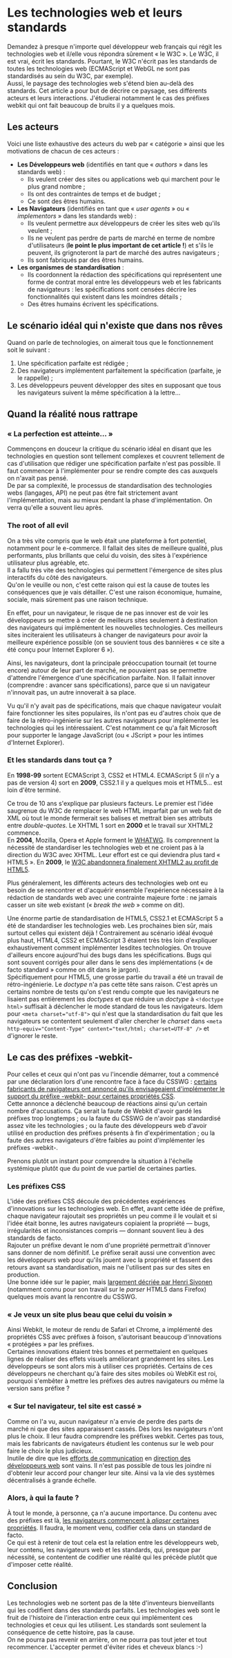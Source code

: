 # Les technologies web et leurs standards

Demandez à presque n'importe quel développeur web français qui régit les technologies web et il/elle vous répondra sûrement « le W3C ». Le W3C, il est vrai, écrit les standards. Pourtant, le W3C n'écrit pas les standards de toutes les technologies web (ECMAScript et WebGL ne sont pas standardisés au sein du W3C, par exemple).  
Aussi, le paysage des technologies web s'étend bien au-delà des standards. Cet article a pour but de décrire ce paysage, ses différents acteurs et leurs interactions. J'étudierai notamment le cas des préfixes webkit qui ont fait beaucoup de bruits il y a quelques mois.

## Les acteurs

Voici une liste exhaustive des acteurs du web par « catégorie » ainsi que les motivations de chacun de ces acteurs :

- **Les Développeurs web** (identifiés en tant que « *authors* » dans les standards web) :
	- Ils veulent créer des sites ou applications web qui marchent pour le plus grand nombre ;
	- Ils ont des contraintes de temps et de budget ;
	- Ce sont des êtres humains.
- **Les Navigateurs** (identifiés en tant que « *user agents* » ou « *implementors* » dans les standards web) :
	- Ils veulent permettre aux développeurs de créer les sites web qu'ils veulent ;
	- Ils ne veulent pas perdre de parts de marché en terme de nombre d'utilisateurs (**le point le plus important de cet article !**) et s'ils le peuvent, ils grignoteront la part de marché des autres navigateurs ;
	- Ils sont fabriqués par des êtres humains.
- **Les organismes de standardisation** :
	- Ils coordonnent la rédaction des spécifications qui représentent une forme de contrat moral entre les développeurs web et les fabricants de navigateurs : les spécifications sont censées décrire les fonctionnalités qui existent dans les moindres détails ;
	- Des êtres humains écrivent les spécifications.

## Le scénario idéal qui n'existe que dans nos rêves

Quand on parle de technologies, on aimerait tous que le fonctionnement soit le suivant :

1. Une spécification parfaite est rédigée ;
2. Des navigateurs implémentent parfaitement la spécification (parfaite, je le rappelle) ;
3. Les développeurs peuvent développer des sites en supposant que tous les navigateurs suivent la même spécification à la lettre...

## Quand la réalité nous rattrape

### « La perfection est atteinte... »

Commençons en douceur la critique du scénario idéal en disant que les technologies en question sont tellement complexes et couvrent tellement de cas d'utilisation que rédiger une spécification parfaite n'est pas possible. Il faut commencer à l'implémenter pour se rendre compte des cas auxquels on n'avait pas pensé.  
De par sa complexité, le processus de standardisation des technologies webs (langages, API) ne peut pas être fait strictement avant l'implémentation, mais au mieux pendant la phase d'implémentation. On verra qu'elle a souvent lieu après.

### The root of all evil

On a très vite compris que le web était une plateforme à fort potentiel, notamment pour le e-commerce. Il fallait des sites de meilleure qualité, plus performants, plus brillants que celui du voisin, des sites à l'expérience utilisateur plus agréable, etc.  
Il a fallu très vite des technologies qui permettent l'émergence de sites plus interactifs du côté des navigateurs.  
Qu'on le veuille ou non, c'est cette raison qui est la cause de toutes les conséquences que je vais détailler. C'est une raison économique, humaine, sociale, mais sûrement pas une raison technique.

En effet, pour un navigateur, le risque de ne pas innover est de voir les développeurs se mettre à créer de meilleurs sites seulement à destination des navigateurs qui implémentent les nouvelles technologies. Ces meilleurs sites inciteraient les utilisateurs à changer de navigateurs pour avoir la meilleure expérience possible (on se souvient tous des bannières « ce site a été conçu pour Internet Explorer 6 »).

Ainsi, les navigateurs, dont la principale préoccupation tournait (et tourne encore) autour de leur part de marché, ne pouvaient pas se permettre d'attendre l'émergence d'une spécification parfaite. Non. Il fallait innover (comprendre : avancer sans spécifications), parce que si un navigateur n'innovait pas, un autre innoverait à sa place.

Vu qu'il n'y avait pas de spécifications, mais que chaque navigateur voulait faire fonctionner les sites populaires, ils n'ont pas eu d'autres choix que de faire de la rétro-ingénierie sur les autres navigateurs pour implémenter les technologies qui les intéressaient. C'est notamment ce qu'a fait Microsoft pour supporter le langage JavaScript (ou « JScript » pour les intimes d'Internet Explorer).

### Et les standards dans tout ça ?

En **1998-99** sortent ECMAScript 3, CSS2 et HTML4. ECMAScript 5 (il n'y a pas de version 4) sort en **2009**, CSS2.1 il y a quelques mois et HTML5... est loin d'être terminé.

Ce trou de 10 ans s'explique par plusieurs facteurs. Le premier est l'idée saugrenue du W3C de remplacer le web HTML imparfait par un web fait de XML où tout le monde fermerait ses balises et mettrait bien ses attributs entre *double-quotes*. Le XHTML 1 sort en **2000** et le travail sur XHTML2 commence.  
En **2004**, Mozilla, Opera et Apple forment le [WHATWG](http://wiki.whatwg.org/wiki/FAQ#What_is_the_WHATWG.3F). Ils comprennent la nécessité de standardiser les technologies web et ne croient pas à la direction du W3C avec XHTML. Leur effort est ce qui deviendra plus tard « HTML5 ». En **2009**, le [W3C abandonnera finalement XHTML2 au profit de HTML5](http://www.w3.org/News/2009.html#entry-6601).

Plus généralement, les différents acteurs des technologies web ont eu besoin de se rencontrer et d'acquérir ensemble l'expérience nécessaire à la rédaction de standards web avec une contrainte majeure forte : ne jamais casser un site web existant (« *break the web* » comme on dit).

Une énorme partie de standardisation de HTML5, CSS2.1 et ECMAScript 5 a été de standardiser les technologies web. Les prochaines bien sûr, mais surtout celles qui existent déjà ! Contrairement au scénario idéal évoqué plus haut, HTML4, CSS2 et ECMAScript 3 étaient très très loin d'expliquer exhaustivement comment implémenter lesdites technologies. On trouve d'ailleurs encore aujourd'hui des bugs dans les spécifications. Bugs qui sont souvent corrigés pour aller dans le sens des implémentations (« de facto standard » comme on dit dans le jargon).  
Spécifiquement pour HTML5, une grosse partie du travail a été un travail de rétro-ingénierie. Le *doctype* n'a pas cette tête sans raison. C'est après un certains nombre de tests qu'on s'est rendu compte que les navigateurs ne lisaient pas entièrement les *doctypes* et que réduire un *doctype* à `<!doctype html>` suffisait à déclencher le mode standard de tous les navigateurs. Idem pour `<meta charset="utf-8">` qui n'est que la standardisation du fait que les navigateurs se contentent seulement d'aller chercher le *charset* dans `<meta http-equiv="Content-Type" content="text/html; charset=UTF-8" />` et d'ignorer le reste.

## Le cas des préfixes -webkit-

Pour celles et ceux qui n'ont pas vu l'incendie démarrer, tout a commencé par une déclaration lors d'une rencontre face à face du CSSWG : [certains fabricants de navigateurs ont annoncé qu'ils envisageaient d'implémenter le support du préfixe -webkit- pour certaines propriétés CSS](http://lists.w3.org/Archives/Public/www-style/2012Feb/0313.html).  
Cette annonce a déclenché beaucoup de réactions ainsi qu'un certain nombre d'accusations. Ça serait la faute de Webkit d'avoir gardé les préfixes trop longtemps ; ou la faute du CSSWG de n'avoir pas standardisé assez vite les technologies ; ou la faute des développeurs web d'avoir utilisé en production des préfixes présents à fin d'expérimentation ; ou la faute des autres navigateurs d'être faibles au point d'implémenter les préfixes -webkit-.

Prenons plutôt un instant pour comprendre la situation à l'échelle systémique plutôt que du point de vue partiel de certaines parties.

### Les préfixes CSS

L'idée des préfixes CSS découle des précédentes expériences d'innovations sur les technologies web. En effet, avant cette idée de préfixe, chaque navigateur rajoutait ses propriétés un peu comme il le voulait et si l'idée était bonne, les autres navigateurs copiaient la propriété — bugs, irrégularités et inconsistances compris — donnant souvent lieu à des standards de facto.  
Rajouter un préfixe devant le nom d'une propriété permettrait d'innover sans donner de nom définitif. Le préfixe serait aussi une convention avec les développeurs web pour qu'ils jouent avec la propriété et fassent des retours avant sa standardisation, mais ne l'utilisent pas sur des sites en production.  
Une bonne idée sur le papier, mais [largement décriée par Henri Sivonen](http://hsivonen.iki.fi/vendor-prefixes/) (notamment connu pour son travail sur le *parser* HTML5 dans Firefox) quelques mois avant la rencontre du CSSWG.

### « Je veux un site plus beau que celui du voisin »

Ainsi Webkit, le moteur de rendu de Safari et Chrome, a implémenté des propriétés CSS avec préfixes à foison, s'autorisant beaucoup d'innovations « protégées » par les préfixes.  
Certaines innovations étaient très bonnes et permettaient en quelques lignes de réaliser des effets visuels améliorant grandement les sites. Les développeurs se sont alors mis à utiliser ces propriétés. Certains de ces développeurs ne cherchant qu'à faire des sites mobiles où WebKit est roi, pourquoi s'embêter à mettre les préfixes des autres navigateurs ou même la version sans préfixe ?

### « Sur tel navigateur, tel site est cassé »

Comme on l'a vu, aucun navigateur n'a envie de perdre des parts de marché ni que des sites apparaissent cassés. Dès lors les navigateurs n'ont plus le choix. Il leur faudra comprendre les préfixes webkit. Certes pas tous, mais les fabricants de navigateurs étudient les contenus sur le web pour faire le choix le plus judicieux.  
Inutile de dire que les [efforts de communication](http://www.glazman.org/weblog/dotclear/index.php?post/2012/02/09/CALL-FOR-ACTION%3A-THE-OPEN-WEB-NEEDS-YOU-NOW) en [direction des développeurs web](http://codepo8.github.com/prefix-the-web/) sont vains. Il n'est pas possible de tous les joindre ni d'obtenir leur accord pour changer leur site. Ainsi va la vie des systèmes décentralisés à grande échelle.

### Alors, à qui la faute ?

À tout le monde, à personne, ça n'a aucune importance. Du contenu avec des préfixes est là, [les navigateurs commencent à *aliaser* certaines propriétés](http://dev.opera.com/articles/view/opera-mobile-emulator-experimental-webkit-prefix-support/). Il faudra, le moment venu, codifier cela dans un standard de facto.  
Ce qui est à retenir de tout cela est la relation entre les développeurs web, leur contenu, les navigateurs web et les standards, qui, presque par nécessité, se contentent de codifier une réalité qui les précède plutôt que d'imposer cette réalité.

## Conclusion

Les technologies web ne sortent pas de la tête d'inventeurs bienveillants qui les codifient dans des standards parfaits. Les technologies web sont le fruit de l'histoire de l'interaction entre ceux qui implémentent ces technologies et ceux qui les utilisent. Les standards sont seulement la conséquence de cette histoire, pas la cause.  
On ne pourra pas revenir en arrière, on ne pourra pas tout jeter et tout recommencer. L'accepter permet d'éviter rides et cheveux blancs :-)
